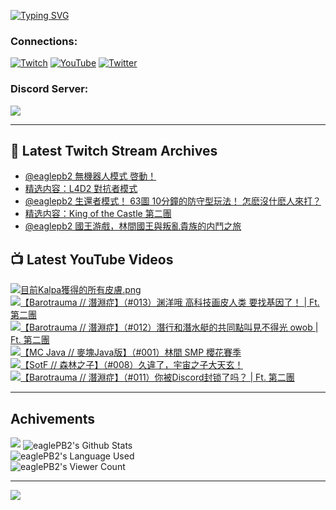<!--### Hello people, I'm EaglePB2 - The one who building something for fun 👋
Thank you for standby for this profile.   
The purpose of this profile is coming soon.   
You may come back later, as you wish if this readme.md is updated.   -->

<a href="https://git.io/typing-svg"><img src="https://readme-typing-svg.herokuapp.com?font=Fira+Code&duration=1000&pause=5000&vCenter=true&random=false&width=500&lines=%F0%9F%91%8B+Hello+Everyone%2C+I'm+EaglePB2.;%F0%9F%99%87+Thank+you+for+stopping+by+my+profile.+;%F0%9F%94%AD+%3D%3D%3D%3D+%F0%9F%94%AD;%F0%9F%91%8B+%E4%BD%A0%E5%A5%BD%EF%BC%8C%E6%AD%A1%E8%BF%8E%E4%BE%86%E5%88%B0%E6%88%91%E7%9A%84%E4%BB%A3%E7%A2%BC%E5%BA%AB%E3%80%82;%F0%9F%99%87+%E6%84%9F%E8%AC%9D%E5%89%8D%E4%BE%86%E5%8F%83%E8%A7%80%E5%B0%8F%E5%B1%8B+owo~" alt="Typing SVG" /></a>

### Connections:

[![Twitch](https://img.shields.io/badge/Twitch-9347FF?style=flat-square&logo=twitch&logoColor=white)](https://www.twitch.tv/eaglepb2)
[![YouTube](https://img.shields.io/badge/YouTube-%23FF0000.svg?style=flat-square&logo=YouTube&logoColor=white)](https://www.youtube.com/eaglepb2)
[![Twitter](https://img.shields.io/badge/Twitter-%231DA1F2.svg?style=flat-square&logo=Twitter&logoColor=white)](https://twitter.com/eaglepb2)

### Discord Server:

[![](https://invidget.switchblade.xyz/qKrub9b?theme=dark&language=ch)](https://discord.gg/qKrub9b)

---

## 👾 Latest Twitch Stream Archives
<!-- TWITCH:START -->
- [@eaglepb2 無機器人模式 啓動！](https://www.twitch.tv/videos/2188076894)
- [精选内容：L4D2 對抗者模式](https://www.twitch.tv/videos/2187974983)
- [@eaglepb2 生還者模式！ 63圖 10分鐘的防守型玩法！ 怎麽沒什麽人來打？](https://www.twitch.tv/videos/2187237046)
- [精选内容：King of the Castle 第二團](https://www.twitch.tv/videos/2185556619)
- [@eaglepb2 國王游戲，林間國王與叛亂貴族的内鬥之旅](https://www.twitch.tv/videos/2184706272)
<!-- TWITCH:END -->



## 📺 Latest YouTube Videos
<!-- YOUTUBE:START -->
<!-- YOUTUBE:END -->

<!-- BEGIN YOUTUBE-CARDS -->
<a href="https://www.youtube.com/watch?v=TQuPbv3iFa8">
  <picture>
    <source media="(prefers-color-scheme: dark)" srcset="https://ytcards.demolab.com/?id=TQuPbv3iFa8&title=%E7%9B%AE%E5%89%8DKalpa%E7%8D%B2%E5%BE%97%E7%9A%84%E6%89%80%E6%9C%89%E7%9A%AE%E8%86%9A.png&lang=zh&timestamp=1720253771&background_color=%230d1117&title_color=%23ffffff&stats_color=%23dedede&max_title_lines=1&width=250&border_radius=5&duration=1979">
    <img src="https://ytcards.demolab.com/?id=TQuPbv3iFa8&title=%E7%9B%AE%E5%89%8DKalpa%E7%8D%B2%E5%BE%97%E7%9A%84%E6%89%80%E6%9C%89%E7%9A%AE%E8%86%9A.png&lang=zh&timestamp=1720253771&background_color=%23ffffff&title_color=%2324292f&stats_color=%2357606a&max_title_lines=1&width=250&border_radius=5&duration=1979" alt="目前Kalpa獲得的所有皮膚.png" title="目前Kalpa獲得的所有皮膚.png">
  </picture>
</a>
<a href="https://www.youtube.com/watch?v=RPXlj-eYf7o">
  <picture>
    <source media="(prefers-color-scheme: dark)" srcset="https://ytcards.demolab.com/?id=RPXlj-eYf7o&title=%E3%80%90Barotrauma+%2F%2F+%E6%BD%9B%E6%B7%B5%E7%97%87%E3%80%91%EF%BC%88%23013%EF%BC%89%E6%B8%8A%E6%B4%8B%E5%93%A6+%E9%AB%98%E7%A7%91%E6%8A%80%E7%94%BB%E7%9A%AE%E4%BA%BA%E7%B1%BB+%E8%A6%81%E6%89%BE%E5%9F%BA%E5%9B%A0%E4%BA%86%EF%BC%81+%7C+Ft.+%E7%AC%AC%E4%BA%8C%E5%9C%98&lang=zh&timestamp=1720244461&background_color=%230d1117&title_color=%23ffffff&stats_color=%23dedede&max_title_lines=1&width=250&border_radius=5&duration=12465">
    <img src="https://ytcards.demolab.com/?id=RPXlj-eYf7o&title=%E3%80%90Barotrauma+%2F%2F+%E6%BD%9B%E6%B7%B5%E7%97%87%E3%80%91%EF%BC%88%23013%EF%BC%89%E6%B8%8A%E6%B4%8B%E5%93%A6+%E9%AB%98%E7%A7%91%E6%8A%80%E7%94%BB%E7%9A%AE%E4%BA%BA%E7%B1%BB+%E8%A6%81%E6%89%BE%E5%9F%BA%E5%9B%A0%E4%BA%86%EF%BC%81+%7C+Ft.+%E7%AC%AC%E4%BA%8C%E5%9C%98&lang=zh&timestamp=1720244461&background_color=%23ffffff&title_color=%2324292f&stats_color=%2357606a&max_title_lines=1&width=250&border_radius=5&duration=12465" alt="【Barotrauma // 潛淵症】（#013）渊洋哦 高科技画皮人类 要找基因了！ | Ft. 第二團" title="【Barotrauma // 潛淵症】（#013）渊洋哦 高科技画皮人类 要找基因了！ | Ft. 第二團">
  </picture>
</a>
<a href="https://www.youtube.com/watch?v=9-VQvHMWP9k">
  <picture>
    <source media="(prefers-color-scheme: dark)" srcset="https://ytcards.demolab.com/?id=9-VQvHMWP9k&title=%E3%80%90Barotrauma+%2F%2F+%E6%BD%9B%E6%B7%B5%E7%97%87%E3%80%91%EF%BC%88%23012%EF%BC%89%E6%BD%9B%E8%A1%8C%E5%92%8C%E6%BD%9B%E6%B0%B4%E8%89%87%E7%9A%84%E5%85%B1%E5%90%8C%E9%BB%9E%E5%8F%AB%E8%A6%8B%E4%B8%8D%E5%BE%97%E5%85%89+owob+%7C+Ft.+%E7%AC%AC%E4%BA%8C%E5%9C%98&lang=zh&timestamp=1720161920&background_color=%230d1117&title_color=%23ffffff&stats_color=%23dedede&max_title_lines=1&width=250&border_radius=5&duration=10544">
    <img src="https://ytcards.demolab.com/?id=9-VQvHMWP9k&title=%E3%80%90Barotrauma+%2F%2F+%E6%BD%9B%E6%B7%B5%E7%97%87%E3%80%91%EF%BC%88%23012%EF%BC%89%E6%BD%9B%E8%A1%8C%E5%92%8C%E6%BD%9B%E6%B0%B4%E8%89%87%E7%9A%84%E5%85%B1%E5%90%8C%E9%BB%9E%E5%8F%AB%E8%A6%8B%E4%B8%8D%E5%BE%97%E5%85%89+owob+%7C+Ft.+%E7%AC%AC%E4%BA%8C%E5%9C%98&lang=zh&timestamp=1720161920&background_color=%23ffffff&title_color=%2324292f&stats_color=%2357606a&max_title_lines=1&width=250&border_radius=5&duration=10544" alt="【Barotrauma // 潛淵症】（#012）潛行和潛水艇的共同點叫見不得光 owob | Ft. 第二團" title="【Barotrauma // 潛淵症】（#012）潛行和潛水艇的共同點叫見不得光 owob | Ft. 第二團">
  </picture>
</a>
<a href="https://www.youtube.com/watch?v=76xPMRYcQ_w">
  <picture>
    <source media="(prefers-color-scheme: dark)" srcset="https://ytcards.demolab.com/?id=76xPMRYcQ_w&title=%E3%80%90MC+Java+%2F%2F+%E9%BA%A5%E5%A1%8AJava%E7%89%88%E3%80%91%EF%BC%88%23001%EF%BC%89%E6%9E%97%E9%96%93+SMP+%E6%AB%BB%E8%8A%B1%E8%B3%BD%E5%AD%A3&lang=zh&timestamp=1720085274&background_color=%230d1117&title_color=%23ffffff&stats_color=%23dedede&max_title_lines=1&width=250&border_radius=5&duration=14143">
    <img src="https://ytcards.demolab.com/?id=76xPMRYcQ_w&title=%E3%80%90MC+Java+%2F%2F+%E9%BA%A5%E5%A1%8AJava%E7%89%88%E3%80%91%EF%BC%88%23001%EF%BC%89%E6%9E%97%E9%96%93+SMP+%E6%AB%BB%E8%8A%B1%E8%B3%BD%E5%AD%A3&lang=zh&timestamp=1720085274&background_color=%23ffffff&title_color=%2324292f&stats_color=%2357606a&max_title_lines=1&width=250&border_radius=5&duration=14143" alt="【MC Java // 麥塊Java版】（#001）林間 SMP 櫻花賽季" title="【MC Java // 麥塊Java版】（#001）林間 SMP 櫻花賽季">
  </picture>
</a>
<a href="https://www.youtube.com/watch?v=jSO_FBDEg1M">
  <picture>
    <source media="(prefers-color-scheme: dark)" srcset="https://ytcards.demolab.com/?id=jSO_FBDEg1M&title=%E3%80%90SotF+%2F%2F+%E6%A3%AE%E6%9E%97%E4%B9%8B%E5%AD%90%E3%80%91%EF%BC%88%23008%EF%BC%89%E4%B9%85%E9%81%95%E4%BA%86%EF%BC%8C%E5%AE%87%E5%AE%99%E4%B9%8B%E5%AD%90%E5%A4%A7%E5%A4%A9%E7%8E%84%EF%BC%81&lang=zh&timestamp=1720000862&background_color=%230d1117&title_color=%23ffffff&stats_color=%23dedede&max_title_lines=1&width=250&border_radius=5&duration=14420">
    <img src="https://ytcards.demolab.com/?id=jSO_FBDEg1M&title=%E3%80%90SotF+%2F%2F+%E6%A3%AE%E6%9E%97%E4%B9%8B%E5%AD%90%E3%80%91%EF%BC%88%23008%EF%BC%89%E4%B9%85%E9%81%95%E4%BA%86%EF%BC%8C%E5%AE%87%E5%AE%99%E4%B9%8B%E5%AD%90%E5%A4%A7%E5%A4%A9%E7%8E%84%EF%BC%81&lang=zh&timestamp=1720000862&background_color=%23ffffff&title_color=%2324292f&stats_color=%2357606a&max_title_lines=1&width=250&border_radius=5&duration=14420" alt="【SotF // 森林之子】（#008）久違了，宇宙之子大天玄！" title="【SotF // 森林之子】（#008）久違了，宇宙之子大天玄！">
  </picture>
</a>
<a href="https://www.youtube.com/watch?v=179YMgJUprw">
  <picture>
    <source media="(prefers-color-scheme: dark)" srcset="https://ytcards.demolab.com/?id=179YMgJUprw&title=%E3%80%90Barotrauma+%2F%2F+%E6%BD%9B%E6%B7%B5%E7%97%87%E3%80%91%EF%BC%88%23011%EF%BC%89%E4%BD%A0%E8%A2%ABDiscord%E5%B0%81%E9%94%81%E4%BA%86%E5%90%97%EF%BC%9F+%7C+Ft.+%E7%AC%AC%E4%BA%8C%E5%9C%98&lang=zh&timestamp=1719895491&background_color=%230d1117&title_color=%23ffffff&stats_color=%23dedede&max_title_lines=1&width=250&border_radius=5&duration=10789">
    <img src="https://ytcards.demolab.com/?id=179YMgJUprw&title=%E3%80%90Barotrauma+%2F%2F+%E6%BD%9B%E6%B7%B5%E7%97%87%E3%80%91%EF%BC%88%23011%EF%BC%89%E4%BD%A0%E8%A2%ABDiscord%E5%B0%81%E9%94%81%E4%BA%86%E5%90%97%EF%BC%9F+%7C+Ft.+%E7%AC%AC%E4%BA%8C%E5%9C%98&lang=zh&timestamp=1719895491&background_color=%23ffffff&title_color=%2324292f&stats_color=%2357606a&max_title_lines=1&width=250&border_radius=5&duration=10789" alt="【Barotrauma // 潛淵症】（#011）你被Discord封锁了吗？ | Ft. 第二團" title="【Barotrauma // 潛淵症】（#011）你被Discord封锁了吗？ | Ft. 第二團">
  </picture>
</a>
<!-- END YOUTUBE-CARDS -->

---

## Achivements
[![](https://github-profile-trophy.vercel.app/?username=eaglepb2&theme=monokai&no-bg=true&&title=Repositories,Issues,Commit,MultiLanguage)](https://github.com/anuraghazra/github-readme-stats)
<img align="center" alt="eaglePB2's Github Stats" src="https://github-readme-stats.vercel.app/api?username=eaglePB2&show_icons=true&hide_border=true&theme=merko" />
<br>
<img align="center" alt="eaglePB2's Language Used" src="https://github-readme-stats.vercel.app/api/top-langs/?username=eaglePB2&show_icons=true&hide_border=true&theme=merko&layout=compact&langs_count=8" />
<br>
<img align="center" alt="eaglePB2's Viewer Count" src="https://visitcount.itsvg.in/api?id=eaglepb2&label=Profile%20Views&color=3&icon=5&pretty=true" />

<hr>

<!-- RANDOMQUOTE:START -->
![](https://quotes-github-readme.vercel.app/api?type=horizontal&theme=merko)
<!-- RANDOMQUOTE:END -->


<!--
       _____   _   _   _____       _____   _   _   ____   
      |_   _| | | | | |  ___|     |  ___| | \ | | |  _  \  
        | |   | |_| | | |___      | |___  |  \| | | | | | 
        | |   |  _  | |  ___|     |  ___| |     | | | | | 
        | |   | | | | | |___      | |___  | |\  | | |_| | 
        |_|   |_| |_| |_____|     |_____| |_| \_| |____ / 
      
-->
